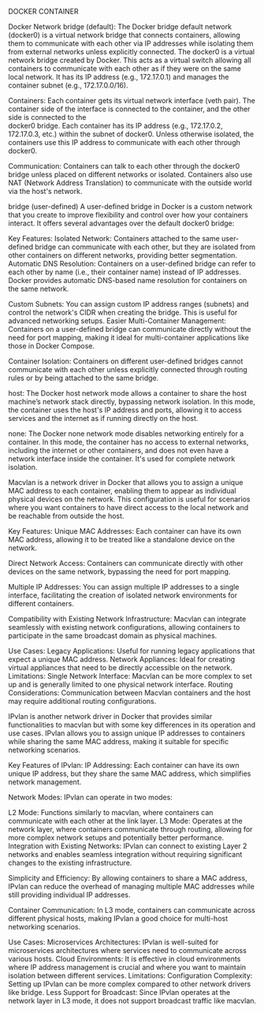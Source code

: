 DOCKER CONTAINER


Docker Network
bridge (default):
 The Docker bridge default network (docker0) is a virtual network bridge that connects containers, allowing them to communicate with each other via IP addresses while 
 isolating them from external networks unless explicitly connected.
 The docker0 is a virtual network bridge created by Docker.
 This acts as a virtual switch allowing all containers to communicate with each other as if they were on the same   local network.
It has its IP address (e.g., 172.17.0.1) and manages the container subnet (e.g., 172.17.0.0/16).
  
  Containers:
    Each container gets its virtual network interface (veth pair).
  The container side of the interface is connected to the container, and the other side is connected to the      
  docker0 bridge.
  Each container has its IP address (e.g., 172.17.0.2, 172.17.0.3, etc.) within the subnet of docker0.
  Unless otherwise isolated, the containers use this IP address to communicate with each other through docker0.

  Communication:
   Containers can talk to each other through the docker0 bridge unless placed on different networks or isolated.
      Containers also use NAT (Network Address Translation) to communicate with the outside world via the host's  network.

  bridge (user-defined) 
  A user-defined bridge in Docker is a custom network that you create to improve flexibility and control over how your containers interact. It offers several advantages     over the default docker0 bridge:
  
  Key Features:
   Isolated Network: Containers attached to the same user-defined bridge can communicate with each other, but they are isolated from other containers on different 
   networks, providing better segmentation.
   Automatic DNS Resolution: Containers on a user-defined bridge can refer to each other by name (i.e., their container name) instead of IP addresses. Docker provides 
   automatic DNS-based name resolution for containers on the same network.
 
Custom Subnets: You can assign custom IP address ranges (subnets) and control the network's CIDR when creating the bridge. This is useful for advanced networking setups.
Easier Multi-Container Management: Containers on a user-defined bridge can communicate directly without the need for port mapping, making it ideal for multi-container applications like those in Docker Compose.
  
Container Isolation: Containers on different user-defined bridges cannot communicate with each other unless explicitly connected through routing rules or by being attached to the same bridge.

host:
    The Docker host network mode allows a container to share the host machine’s network stack directly, bypassing network isolation. In this mode, the container uses the host's IP address and ports, allowing it to access services and the internet as if running directly on the host.

none:
    The Docker none network mode disables networking entirely for a container. In this mode, the container has no access to external networks, including the internet or other containers, and does not even have a network interface inside the container. It's used for complete network isolation.



Macvlan is a network driver in Docker that allows you to assign a unique MAC address to each container, enabling them to appear as individual physical devices on the network. This configuration is useful for scenarios where you want containers to have direct access to the local network and be reachable from outside the host.

Key Features:
Unique MAC Addresses: Each container can have its own MAC address, allowing it to be treated like a standalone device on the network.

Direct Network Access: Containers can communicate directly with other devices on the same network, bypassing the need for port mapping.

Multiple IP Addresses: You can assign multiple IP addresses to a single interface, facilitating the creation of isolated network environments for different containers.

Compatibility with Existing Network Infrastructure: Macvlan can integrate seamlessly with existing network configurations, allowing containers to participate in the same broadcast domain as physical machines.

Use Cases:
Legacy Applications: Useful for running legacy applications that expect a unique MAC address.
Network Appliances: Ideal for creating virtual appliances that need to be directly accessible on the network.
Limitations:
Single Network Interface: Macvlan can be more complex to set up and is generally limited to one physical network interface.
Routing Considerations: Communication between Macvlan containers and the host may require additional routing configurations.

IPvlan is another network driver in Docker that provides similar functionalities to macvlan but with some key differences in its operation and use cases. IPvlan allows you to assign unique IP addresses to containers while sharing the same MAC address, making it suitable for specific networking scenarios.

Key Features of IPvlan:
IP Addressing: Each container can have its own unique IP address, but they share the same MAC address, which simplifies network management.

Network Modes: IPvlan can operate in two modes:

L2 Mode: Functions similarly to macvlan, where containers can communicate with each other at the link layer.
L3 Mode: Operates at the network layer, where containers communicate through routing, allowing for more complex network setups and potentially better performance.
Integration with Existing Networks: IPvlan can connect to existing Layer 2 networks and enables seamless integration without requiring significant changes to the existing infrastructure.

Simplicity and Efficiency: By allowing containers to share a MAC address, IPvlan can reduce the overhead of managing multiple MAC addresses while still providing individual IP addresses.

Container Communication: In L3 mode, containers can communicate across different physical hosts, making IPvlan a good choice for multi-host networking scenarios.

Use Cases:
Microservices Architectures: IPvlan is well-suited for microservices architectures where services need to communicate across various hosts.
Cloud Environments: It is effective in cloud environments where IP address management is crucial and where you want to maintain isolation between different services.
Limitations:
Configuration Complexity: Setting up IPvlan can be more complex compared to other network drivers like bridge.
Less Support for Broadcast: Since IPvlan operates at the network layer in L3 mode, it does not support broadcast traffic like macvlan.
